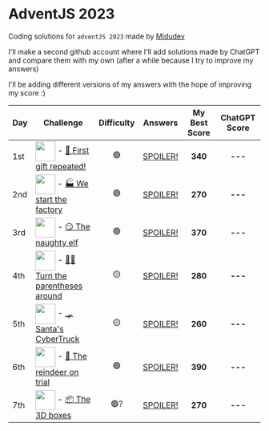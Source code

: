 # AdventJS 2023

Coding solutions for `adventJS 2023` made by [Midudev](https://github.com/midudev)

I'll make a second github account where I'll add solutions made by ChatGPT and compare them with my own (after a while because I try to improve my answers)

I'll be adding different versions of my answers with the hope of improving my score :)

| Day | Challenge | Difficulty | Answers | My Best Score | ChatGPT Score |
| --- | --------- | ---------- | ------- | -------- | ------------- |
| 1st | <img align="center" src="https://adventjs.dev/challenges-2023/1.png" width="40" style="object-fit: contain;" /> - [🎁 First gift repeated!](https://adventjs.dev/en/challenges/2023/1) | <center>🟢</center> | [SPOILER!](https://github.com/dportillo23/adventjs-2023/blob/master/challenges/1st/my-answers.ts) | <center><strong>340</strong></center> | <center><strong>---</strong></center> |
| 2nd | <img align="center" src="https://adventjs.dev/challenges-2023/2.png" width="40" style="object-fit: contain;" /> - [🏭 We start the factory](https://adventjs.dev/en/challenges/2023/2) | <center>🟢</center> | [SPOILER!](https://github.com/dportillo23/adventjs-2023/blob/master/challenges/2nd/my-answers.ts) | <center><strong>270</strong></center> | <center><strong>---</strong></center> |
| 3rd | <img align="center" src="https://adventjs.dev/challenges-2023/3.png" width="40" style="object-fit: contain;" /> - [😏 The naughty elf](https://adventjs.dev/en/challenges/2023/3) | <center>🟢</center> | [SPOILER!](https://github.com/dportillo23/adventjs-2023/blob/master/challenges/3rd/my-answers.ts) | <center><strong>370</strong></center> | <center><strong>---</strong></center> |
| 4th | <img align="center" src="https://adventjs.dev/challenges-2023/4.png" width="40" style="object-fit: contain;" /> - [😵‍💫 Turn the parentheses around](https://adventjs.dev/en/challenges/2023/4) | <center>🟡</center> | [SPOILER!](https://github.com/dportillo23/adventjs-2023/blob/master/challenges/4th/my-answers.ts) | <center><strong>280</strong></center> | <center><strong>---</strong></center> |
| 5th | <img align="center" src="https://adventjs.dev/challenges-2023/5.png" width="40" style="object-fit: contain;" /> - [🛷 Santa's CyberTruck](https://adventjs.dev/en/challenges/2023/5) | <center>🟡</center> | [SPOILER!](https://github.com/dportillo23/adventjs-2023/blob/master/challenges/5th/my-answers.ts) | <center><strong>260</strong></center> | <center><strong>---</strong></center> |
| 6th | <img align="center" src="https://adventjs.dev/challenges-2023/6.png" width="40" style="object-fit: contain;" /> - [🦌 The reindeer on trial](https://adventjs.dev/en/challenges/2023/6) | <center>🟢</center> | [SPOILER!](https://github.com/dportillo23/adventjs-2023/blob/master/challenges/6th/my-answers.ts) | <center><strong>390</strong></center> | <center><strong>---</strong></center> |
| 7th | <img align="center" src="https://adventjs.dev/challenges-2023/7.png" width="40" style="object-fit: contain;" /> - [📦 The 3D boxes](https://adventjs.dev/en/challenges/2023/7) | <center>🟢?</center> | [SPOILER!](https://github.com/dportillo23/adventjs-2023/blob/master/challenges/7th/my-answers.ts) | <center><strong>270</strong></center> | <center><strong>---</strong></center> |
